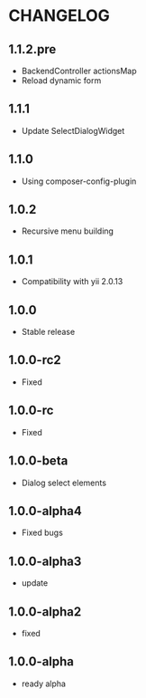 CHANGELOG
==============

1.1.2.pre
-----------------
 * BackendController actionsMap
 * Reload dynamic form
 
1.1.1
-----------------
 * Update SelectDialogWidget
 
1.1.0
-----------------
 * Using composer-config-plugin
 
1.0.2
-----------------
 * Recursive menu building
 
1.0.1
-----------------
 * Compatibility with yii 2.0.13
 
1.0.0
-----------------
 * Stable release
 
1.0.0-rc2
-----------------
 * Fixed
 
1.0.0-rc
-----------------
 * Fixed
 
1.0.0-beta
-----------------
 * Dialog select elements
 
1.0.0-alpha4
-----------------
 * Fixed bugs
 
1.0.0-alpha3
-----------------
 * update
 
1.0.0-alpha2
-----------------
 * fixed

1.0.0-alpha
-----------------
 * ready alpha

